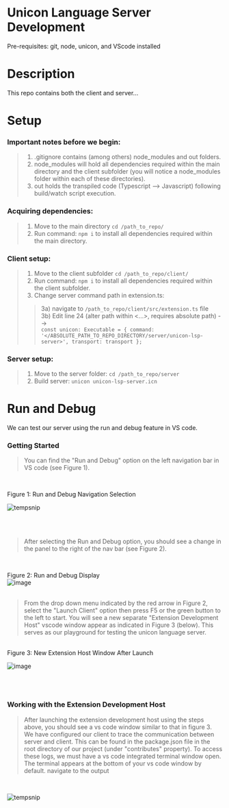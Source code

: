 # Unicon Language Server Development

Pre-requisites: git, node, unicon, and VScode installed

# Description

This repo contains both the client and server... 

# Setup

### Important notes before we begin: <br />

> 1. .gitignore contains (among others) node_modules and out folders.<br />
> 2. node_modules will hold all dependencies required within the main directory and the client subfolder (you will notice a node_modules folder within each of these directories). <br />
> 3. out holds the transpiled code (Typescript --> Javascript) following build/watch script execution. <br />

### Acquiring dependencies: <br />

> 1. Move to the main directory `cd /path_to_repo/` <br />
> 2. Run command: `npm i` to install all dependencies required within the main directory. <br />

### Client setup: <br />

> 1. Move to the client subfolder `cd /path_to_repo/client/` <br />
> 2. Run command: `npm i` to install all dependencies required within the client subfolder. <br />
> 3. Change server command path in extension.ts: <br /> 
> > 3a) navigate to `/path_to_repo/client/src/extension.ts` file <br />
> > 3b) Edit line 24 (alter path within <...>, requires absolute path) --> <br />`const unicon: Executable = { command: '</ABSOLUTE_PATH_TO_REPO_DIRECTORY/server/unicon-lsp-server>', transport: transport };`

### Server setup: <br />

> 1. Move to the server folder: `cd /path_to_repo/server` <br />
> 2. Build server: `unicon unicon-lsp-server.icn`


# Run and Debug

We can test our server using the run and debug feature in VS code. 
<br />

### Getting Started

> You can find the "Run and Debug" option on the left navigation bar in VS code (see Figure 1).
<br />

Figure 1: Run and Debug Navigation Selection <br />

![tempsnip](https://user-images.githubusercontent.com/80660221/201693239-13e15660-fec9-45fb-8945-217ed49a40dc.png)

<br /><br />

> After selecting the Run and Debug option, you should see a change in the panel to the right of the nav bar (see Figure 2).
<br />

Figure 2: Run and Debug Display
<br />
![image](https://user-images.githubusercontent.com/80660221/201667266-6414652c-848f-43e8-808a-5edbcd64e365.png)
<br />
<br />

> From the drop down menu indicated by the red arrow in Figure 2, select the "Launch Client" option then press F5 or the green button to the left to start. You will see a new separate "Extension Development Host" vscode window appear as indicated in Figure 3 (below). This serves as our playground for testing the unicon language server. 

<br />
Figure 3: New Extension Host Window After Launch 
<br />

![image](https://user-images.githubusercontent.com/80660221/201689356-331dcb3b-6153-477e-94d3-7b644cacc84a.png)

<br /><br />

### Working with the Extension Development Host

> After launching the extension development host using the steps above, you should see a vs code window similar to that in figure 3.
> We have configured our client to trace the communication between server and client. This can be found in the package.json file in the root directory of our project (under "contributes" property). To access these logs, we must have a vs code integrated terminal window open. The terminal appears at the bottom of your vs code window by default.  navigate to the output

<br /> 

![tempsnip](https://user-images.githubusercontent.com/80660221/201691900-a787a448-1d30-483b-82c7-f3aa1dab8b21.png)




